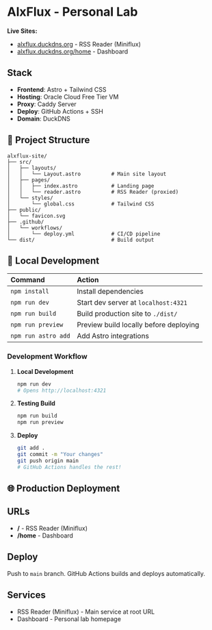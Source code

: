 # AlxFlux - Personal Lab

**Live Sites:**
- [alxflux.duckdns.org](https://alxflux.duckdns.org) - RSS Reader (Miniflux)
- [alxflux.duckdns.org/home](https://alxflux.duckdns.org/home) - Dashboard

## Stack
- **Frontend**: Astro + Tailwind CSS
- **Hosting**: Oracle Cloud Free Tier VM
- **Proxy**: Caddy Server
- **Deploy**: GitHub Actions + SSH
- **Domain**: DuckDNS

## 🚀 Project Structure

```text
alxflux-site/
├── src/
│   ├── layouts/
│   │   └── Layout.astro          # Main site layout
│   ├── pages/
│   │   ├── index.astro           # Landing page
│   │   └── reader.astro          # RSS Reader (proxied)
│   └── styles/
│       └── global.css            # Tailwind CSS
├── public/
│   └── favicon.svg
├── .github/
│   └── workflows/
│       └── deploy.yml            # CI/CD pipeline
└── dist/                         # Build output
```

## 🧞 Local Development

| Command                   | Action                                           |
| :------------------------ | :----------------------------------------------- |
| `npm install`             | Install dependencies                            |
| `npm run dev`             | Start dev server at `localhost:4321`           |
| `npm run build`           | Build production site to `./dist/`             |
| `npm run preview`         | Preview build locally before deploying         |
| `npm run astro add`       | Add Astro integrations                          |

### Development Workflow

1. **Local Development**
   ```bash
   npm run dev
   # Opens http://localhost:4321
   ```

2. **Testing Build**
   ```bash
   npm run build
   npm run preview
   ```

3. **Deploy**
   ```bash
   git add .
   git commit -m "Your changes"
   git push origin main
   # GitHub Actions handles the rest!
   ```

## 🌐 Production Deployment

## URLs
- **/** - RSS Reader (Miniflux)
- **/home** - Dashboard

## Deploy
Push to `main` branch. GitHub Actions builds and deploys automatically.

## Services
- RSS Reader (Miniflux) - Main service at root URL
- Dashboard - Personal lab homepage
